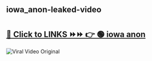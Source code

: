 
 ## iowa_anon-leaked-video 

# <h2><a href="https://clipsfans.com/iowa_anon&ref=git">🔗 Click to LINKS ⏩⏩ 👉 🟢 iowa anon </a></h2>

<a href="https://clipsfans.com/iowa_anon&ref=git" rel="nofollow" data-target="animated-image.originalLink"><img src="https://i.ibb.co.com/xMMVF88/686577567.gif" alt="Viral Video Original" style="max-width: 100%; display: inline-block;" data-target="animated-image.originalImage"></a>
